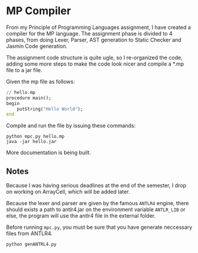 # MP Compiler

From my Principle of Programming Languages assignment, I have created a compiler for the MP language. The assignment phase is divided to 4 phases, from doing Lexer, Parser, AST generation to Static Checker and Jasmin Code generation.

The assignment code structure is quite ugle, so I re-organized the code, adding some more steps to make the code look nicer and compile a \*.mp file to a jar file.

Given the mp file as follows:

```mp
// hello.mp
procedure main();
begin
    putString("Hello World");
end
```

Compile and run the file by issuing these commands:

```shell
python mpc.py hello.mp
java -jar hello.jar
```

More documentation is being built.


## Notes

Because I was having serious deadlines at the end of the semester, I drop on working on ArrayCell, which will be added later.

Because the lexer and parser are given by the famous `ANTLR4` engine, there should exists a path to antlr4.jar on the environment variable `ANTLR_LIB` or else, the program will use the antlr4 file in the external folder.

Before running `mpc.py`, you must be sure that you have generate neccessary files from ANTLR4.
```shell
python genANTRL4.py
```
